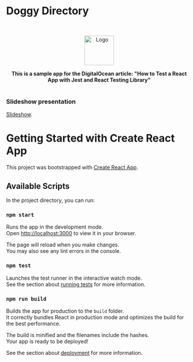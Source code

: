 # Doggy Directory
<!-- PROJECT LOGO -->
<br />
<p align="center">
  <a href="https://github.com/Cool-Runningz/doggy-directory">
    <img src="public/logo192.png" alt="Logo" width="80" height="80">
  </a>

  <p align="center">
  <strong>This is a sample app for the DigitalOcean article: "How to Test a React App with Jest and React Testing Library"</strong>
    <br />
    <br />
  </p>
</p>

### Slideshow presentation
[Slideshow](https://docs.google.com/presentation/d/1gC_HZ6WA1Pxu_-G8CKm7n8Hqg6tJffI-NJP4W14weaY/edit?usp=sharing).

# Getting Started with Create React App

This project was bootstrapped with [Create React App](https://github.com/facebook/create-react-app).

## Available Scripts

In the project directory, you can run:

### `npm start`

Runs the app in the development mode.\
Open [http://localhost:3000](http://localhost:3000) to view it in your browser.

The page will reload when you make changes.\
You may also see any lint errors in the console.

### `npm test`

Launches the test runner in the interactive watch mode.\
See the section about [running tests](https://facebook.github.io/create-react-app/docs/running-tests) for more information.

### `npm run build`

Builds the app for production to the `build` folder.\
It correctly bundles React in production mode and optimizes the build for the best performance.

The build is minified and the filenames include the hashes.\
Your app is ready to be deployed!

See the section about [deployment](https://facebook.github.io/create-react-app/docs/deployment) for more information.
